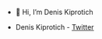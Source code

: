 - 👋 Hi, I’m Denis Kiprotich
<!--- 👀 I’m interested in ...--->
<!--- 🌱 I’m currently learning Software Engineering.--->
<!--- 💞️ I’m looking to collaborate on ...--->
<!--- 📫 How to reach me--->

<!---
kiprotich-denis/kiprotich-denis is a ✨ special ✨ repository because its `README.md` (this file) appears on your GitHub profile.
You can click the Preview link to take a look at your changes.
--->
- Denis Kiprotich - [Twitter](https://twitter.com/denistoo95)
